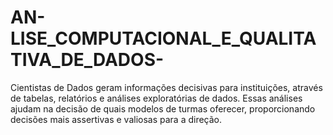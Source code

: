 # AN-LISE_COMPUTACIONAL_E_QUALITATIVA_DE_DADOS-
Cientistas de Dados geram informações decisivas para instituições, através de tabelas, relatórios e análises exploratórias de dados. Essas análises ajudam na decisão de quais modelos de turmas oferecer, proporcionando decisões mais assertivas e valiosas para a direção.
